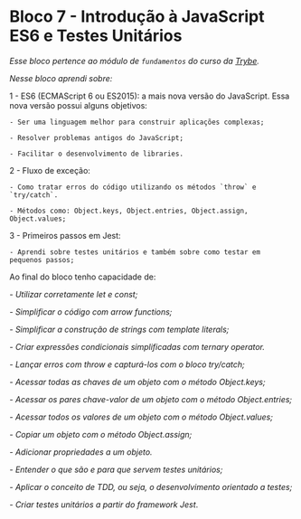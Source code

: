 # Bloco 7 -  Introdução à JavaScript ES6 e Testes Unitários

*Esse bloco pertence ao módulo de `fundamentos` do curso da [Trybe](https://www.betrybe.com/).*

*Nesse bloco aprendi sobre:*

1 -  ES6 (ECMAScript 6 ou ES2015): a mais nova versão do JavaScript. Essa nova versão possui alguns objetivos:

    - Ser uma linguagem melhor para construir aplicações complexas;

    - Resolver problemas antigos do JavaScript;
    
    - Facilitar o desenvolvimento de libraries.


2 - Fluxo de exceção:

    - Como tratar erros do código utilizando os métodos `throw` e `try/catch`.

    - Métodos como: Object.keys, Object.entries, Object.assign, Object.values; 


3 - Primeiros passos em Jest:

    - Aprendi sobre testes unitários e também sobre como testar em pequenos passos;
    

Ao final do bloco tenho capacidade de:

*- Utilizar corretamente let e const;*

*- Simplificar o código com arrow functions;*

*- Simplificar a construção de strings com template literals;*

*- Criar expressões condicionais simplificadas com ternary operator.*

*- Lançar erros com throw e capturá-los com o bloco try/catch;*

*- Acessar todas as chaves de um objeto com o método Object.keys;*

*- Acessar os pares chave-valor de um objeto com o método Object.entries;*

*- Acessar todos os valores de um objeto com o método Object.values;*

*- Copiar um objeto com o método Object.assign;*

*- Adicionar propriedades a um objeto.*

*- Entender o que são e para que servem testes unitários;*

*- Aplicar o conceito de TDD, ou seja, o desenvolvimento orientado a testes;*

*- Criar testes unitários a partir do framework Jest*.